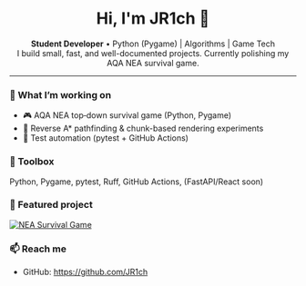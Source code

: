<h1 align="center">Hi, I'm JR1ch 👋</h1>


<p align="center">
<b>Student Developer</b> • Python (Pygame) | Algorithms | Game Tech
<br/>
I build small, fast, and well-documented projects. Currently polishing my AQA NEA survival game.
</p>


---


### 🚀 What I’m working on
- 🎮 AQA NEA top‑down survival game (Python, Pygame)
- 🧭 Reverse A* pathfinding & chunk-based rendering experiments
- 🧪 Test automation (pytest + GitHub Actions)


### 🧰 Toolbox
Python, Pygame, pytest, Ruff, GitHub Actions, (FastAPI/React soon)


### 📌 Featured project
[![NEA Survival Game](https://img.shields.io/badge/Repo-nea_survival_game-blue)](https://github.com/JR1ch/nea-survival-game)


### 📫 Reach me
- GitHub: https://github.com/JR1ch

